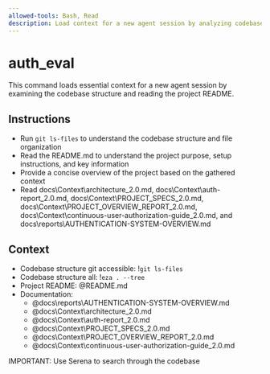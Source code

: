 ```yaml
---
allowed-tools: Bash, Read
description: Load context for a new agent session by analyzing codebase structure
---
```


# auth_eval

This command loads essential context for a new agent session by examining the codebase structure and reading the project README.

## Instructions

- Run `git ls-files` to understand the codebase structure and file organization
- Read the README.md to understand the project purpose, setup instructions, and key information
- Provide a concise overview of the project based on the gathered context
- Read docs\Context\architecture_2.0.md, docs\Context\auth-report_2.0.md, docs\Context\PROJECT_SPECS_2.0.md, docs\Context\PROJECT_OVERVIEW_REPORT_2.0.md, docs\Context\continuous-user-authorization-guide_2.0.md, and docs\reports\AUTHENTICATION-SYSTEM-OVERVIEW.md

## Context

- Codebase structure git accessible: !`git ls-files`
- Codebase structure all: !`eza . --tree`
- Project README: @README.md
- Documentation:
  - @docs\reports\AUTHENTICATION-SYSTEM-OVERVIEW.md
  - @docs\Context\architecture_2.0.md
  - @docs\Context\auth-report_2.0.md
  - @docs\Context\PROJECT_SPECS_2.0.md
  - @docs\Context\PROJECT_OVERVIEW_REPORT_2.0.md
  - @docs\Context\continuous-user-authorization-guide_2.0.md

IMPORTANT: Use Serena to search through the codebase
